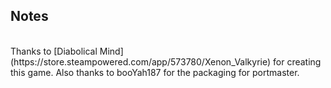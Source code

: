 ## Notes
<br/>
Thanks to [Diabolical Mind](https://store.steampowered.com/app/573780/Xenon_Valkyrie) for creating this game.  Also thanks to booYah187 for the packaging for portmaster.
<br/>
